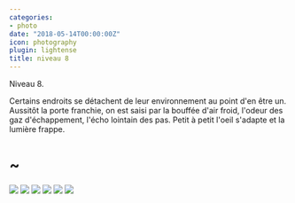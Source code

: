 ```yaml
---
categories:
- photo
date: "2018-05-14T00:00:00Z"
icon: photography
plugin: lightense
title: niveau 8
---
```


Niveau 8.

<p class="page-intro">
  Certains endroits se détachent de leur environnement au point d'en
  être un. Aussitôt la porte franchie, on est saisi par la bouffée d'air
  froid, l'odeur des gaz d'échappement, l'écho lointain des pas. Petit à
  petit l'oeil s'adapte et la lumière frappe.
</p>

<h1 class="huge-tild">~</h1>

<img src="/img/photography/niveau-8/niveau-8-1.jpg" data-action="zoom" />
<img src="/img/photography/niveau-8/niveau-8-2.jpg" data-action="zoom" />
<img src="/img/photography/niveau-8/niveau-8-3.jpg" data-action="zoom" />
<img src="/img/photography/niveau-8/niveau-8-4.jpg" data-action="zoom" />
<img src="/img/photography/niveau-8/niveau-8-5.jpg" data-action="zoom" />
<img src="/img/photography/niveau-8/niveau-8-6.jpg" data-action="zoom" />
